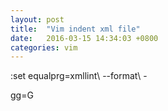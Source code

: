 ```yaml
---
layout: post
title:  "Vim indent xml file"
date:   2016-03-15 14:34:03 +0800
categories: vim
---
```


:set equalprg=xmllint\ --format\ -


gg=G
